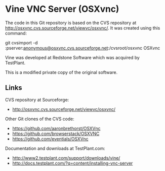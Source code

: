 Vine VNC Server (OSXvnc)
========================

The code in this Git repository is based on the CVS repository at
http://osxvnc.cvs.sourceforge.net/viewvc/osxvnc/.
It was created using this command:

   git cvsimport -d :pserver:anonymous@osxvnc.cvs.sourceforge.net:/cvsroot/osxvnc OSXvnc

Vine was developed at Redstone Software which was acquired by TestPlant.

This is a modified private copy of the original software.


Links
-----

CVS repository at Sourceforge:

* http://osxvnc.cvs.sourceforge.net/viewvc/osxvnc/

Other Git clones of the CVS code:

* https://github.com/aaronbrethorst/OSXVnc
* https://github.com/browserstack/OSXVNC
* https://github.com/eventials/OSXVnc

Documentation and downloads at TestPlant.com:

* http://www2.testplant.com/support/downloads/vine/
* http://docs.testplant.com/?q=content/installing-vnc-server
